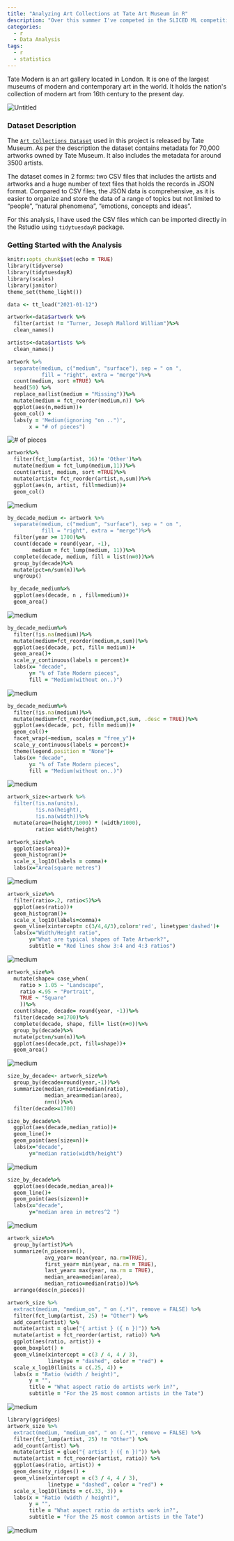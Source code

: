 ```yaml
---
title: "Analyzing Art Collections at Tate Art Museum in R"
description: "Over this summer I've competed in the SLICED ML competition, where contestants have two hours to create a Kaggle submission. I share what I learned about competitive machine learning and R."
categories:
  - r
  - Data Analysis
tags:
  - r
  - statistics
---
```

Tate Modern is an art gallery located in London. It is one of the largest museums of modern and contemporary art in the world. It holds the nation's collection of modern art from 16th century to the present day. 

<img src="{{site.baseurl | prepend: site.url}}images/tate.png" alt="Untitled" />

### Dataset Description

The [```Art Collections Dataset```](https://github.com/rfordatascience/tidytuesday/tree/master/data/2021/2021-01-12/) used in this project is released by Tate Museum. As per the description the dataset contains metadata for 70,000 artworks owned by Tate Museum. It also includes the metadata for around 3500 artists. 

The dataset comes in 2 forms: two CSV files that includes the artists and artworks and a huge number of text files that holds the records in JSON format. Compared to CSV files, the JSON data is comprehensive, as it is easier to organize and store the data of a range of topics but not limited to “people”, “natural phenomena”, “emotions, concepts and ideas”. 

For this analysis, I have used the CSV files which can be imported directly in the Rstudio using ```tidytuesdayR``` package. 

### Getting Started with the Analysis

```ruby
knitr::opts_chunk$set(echo = TRUE)
library(tidyverse)
library(tidytuesdayR)
library(scales)
library(janitor)
theme_set(theme_light())
```

```ruby
data <- tt_load("2021-01-12")
```

```ruby
artwork<-data$artwork %>%
  filter(artist != "Turner, Joseph Mallord William")%>%
  clean_names()

artists<-data$artists %>%
  clean_names()
```

```ruby
artwork %>%
  separate(medium, c("medium", "surface"), sep = " on ",
           fill = "right", extra = "merge")%>%
  count(medium, sort =TRUE) %>%
  head(50) %>%
  replace_na(list(medium = "Missing"))%>%
  mutate(medium = fct_reorder(medium,n)) %>%
  ggplot(aes(n,medium))+
  geom_col() +
  labs(y = 'Medium(ignoring "on ..")',
       x = "# of pieces")
```
<img src="{{site.baseurl | prepend: site.url}}images/tate/unnamed-chunk-4-1.png" alt="# of pieces" />

```ruby
artwork%>%
  filter(fct_lump(artist, 16)!= 'Other')%>%
  mutate(medium = fct_lump(medium,11))%>%
  count(artist, medium, sort =TRUE)%>%
  mutate(artist= fct_reorder(artist,n,sum))%>%
  ggplot(aes(n, artist, fill=medium))+
  geom_col()
```
<img src="{{site.baseurl | prepend: site.url}}images/tate/unnamed-chunk-5-1.png" alt="medium" />

```ruby
by_decade_medium <- artwork %>%
  separate(medium, c("medium", "surface"), sep = " on ",
           fill = "right", extra = "merge")%>%
  filter(year >= 1700)%>%
  count(decade = round(year, -1),
        medium = fct_lump(medium, 11))%>%
  complete(decade, medium, fill = list(n=0))%>%
  group_by(decade)%>%
  mutate(pct=n/sum(n))%>%
  ungroup()
```

```ruby
 by_decade_medium%>%
  ggplot(aes(decade, n , fill=medium))+
  geom_area()
```
<img src="{{site.baseurl | prepend: site.url}}images/tate/unnamed-chunk-7-1.png" alt="medium" />

```ruby
by_decade_medium%>%
  filter(!is.na(medium))%>%
  mutate(medium=fct_reorder(medium,n,sum))%>%
  ggplot(aes(decade, pct, fill= medium))+
  geom_area()+
  scale_y_continuous(labels = percent)+
  labs(x= "decade",
       y= "% of Tate Modern pieces",
       fill = "Medium(without on..)")
```
<img src="{{site.baseurl | prepend: site.url}}images/tate/unnamed-chunk-8-1.png" alt="medium" />

```ruby
by_decade_medium%>%
  filter(!is.na(medium))%>%
  mutate(medium=fct_reorder(medium,pct,sum, .desc = TRUE))%>%
  ggplot(aes(decade, pct, fill= medium))+
  geom_col()+
  facet_wrap(~medium, scales = "free_y")+
  scale_y_continuous(labels = percent)+
  theme(legend.position = "None")+
  labs(x= "decade",
       y= "% of Tate Modern pieces",
       fill = "Medium(without on..)")
```
<img src="{{site.baseurl | prepend: site.url}}images/tate/unnamed-chunk-9-1.png" alt="medium" />

```ruby
artwork_size<-artwork %>%
  filter(!is.na(units),
         !is.na(height),
         !is.na(width))%>%
  mutate(area=(height/1000) * (width/1000),
         ratio= width/height)

artwork_size%>%
  ggplot(aes(area))+
  geom_histogram()+
  scale_x_log10(labels = comma)+
  labs(x="Area(square metres")
```
<img src="{{site.baseurl | prepend: site.url}}images/tate/unnamed-chunk-10-1.png" alt="medium" />

```ruby
artwork_size%>%
  filter(ratio>.2, ratio<5)%>%
  ggplot(aes(ratio))+
  geom_histogram()+
  scale_x_log10(labels=comma)+
  geom_vline(xintercept= c(3/4,4/3),color='red', linetype='dashed')+
  labs(x="Width/Height ratio",
       y="What are typical shapes of Tate Artwork?",
       subtitle = "Red lines show 3:4 and 4:3 ratios")
```
<img src="{{site.baseurl | prepend: site.url}}images/tate/unnamed-chunk-11-1.png" alt="medium" />

```ruby
artwork_size%>%
  mutate(shape= case_when(
    ratio > 1.05 ~ "Landscape",
    ratio <.95 ~ "Portrait",
    TRUE ~ "Square"
    ))%>%
  count(shape, decade= round(year, -1))%>%
  filter(decade >=1700)%>%
  complete(decade, shape, fill= list(n=0))%>%
  group_by(decade)%>%
  mutate(pct=n/sum(n))%>%
  ggplot(aes(decade,pct, fill=shape))+
  geom_area()
```
<img src="{{site.baseurl | prepend: site.url}}images/tate/unnamed-chunk-12-1.png" alt="medium" />

```ruby
size_by_decade<- artwork_size%>%
  group_by(decade=round(year,-1))%>%
  summarize(median_ratio=median(ratio),
            median_area=median(area),
            n=n())%>%
  filter(decade>=1700)

size_by_decade%>%
  ggplot(aes(decade,median_ratio))+
  geom_line()+
  geom_point(aes(size=n))+
  labs(x="decade",
       y="median ratio(width/height")
```
<img src="{{site.baseurl | prepend: site.url}}images/tate/unnamed-chunk-13-1.png" alt="medium" />

```ruby
size_by_decade%>%
  ggplot(aes(decade,median_area))+
  geom_line()+
  geom_point(aes(size=n))+
  labs(x="decade",
       y="median area in metres^2 ")
```
<img src="{{site.baseurl | prepend: site.url}}images/tate/unnamed-chunk-14-1.png" alt="medium" />

```ruby
artwork_size%>%
  group_by(artist)%>%
  summarize(n_pieces=n(),
            avg_year= mean(year, na.rm=TRUE),
            first_year= min(year, na.rm = TRUE),
            last_year= max(year, na.rm = TRUE),
            median_area=median(area),
            median_ratio=median(ratio))%>%
  arrange(desc(n_pieces))

artwork_size %>%
  extract(medium, "medium_on", " on (.*)", remove = FALSE) %>%
  filter(fct_lump(artist, 25) != "Other") %>%
  add_count(artist) %>%
  mutate(artist = glue("{ artist } ({ n })")) %>%
  mutate(artist = fct_reorder(artist, ratio)) %>%
  ggplot(aes(ratio, artist)) +
  geom_boxplot() +
  geom_vline(xintercept = c(3 / 4, 4 / 3),
             linetype = "dashed", color = "red") +
  scale_x_log10(limits = c(.25, 4)) +
  labs(x = "Ratio (width / height)",
       y = "",
       title = "What aspect ratio do artists work in?",
       subtitle = "For the 25 most common artists in the Tate")
```
<img src="{{site.baseurl | prepend: site.url}}images/tate/unnamed-chunk-15-1.png" alt="medium" />

```ruby
library(ggridges)
artwork_size %>%
  extract(medium, "medium_on", " on (.*)", remove = FALSE) %>%
  filter(fct_lump(artist, 25) != "Other") %>%
  add_count(artist) %>%
  mutate(artist = glue("{ artist } ({ n })")) %>%
  mutate(artist = fct_reorder(artist, ratio)) %>%
  ggplot(aes(ratio, artist)) +
  geom_density_ridges() +
  geom_vline(xintercept = c(3 / 4, 4 / 3),
             linetype = "dashed", color = "red") +
  scale_x_log10(limits = c(.33, 3)) +
  labs(x = "Ratio (width / height)",
       y = "",
       title = "What aspect ratio do artists work in?",
       subtitle = "For the 25 most common artists in the Tate")
```
<img src="{{site.baseurl | prepend: site.url}}images/tate/unnamed-chunk-16-1.png" alt="medium" />
